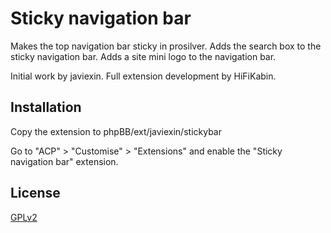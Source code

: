 # Sticky navigation bar

Makes the top navigation bar sticky in prosilver.
Adds the search box to the sticky navigation bar.
Adds a site mini logo to the navigation bar.

Initial work by javiexin.
Full extension development by HiFiKabin.

## Installation

Copy the extension to phpBB/ext/javiexin/stickybar

Go to "ACP" > "Customise" > "Extensions" and enable the "Sticky navigation bar" extension.

## License

[GPLv2](license.txt)
